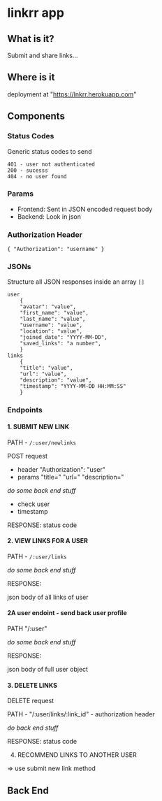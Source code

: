 # linkrr app

## What is it?

Submit and share links...

## Where is it

deployment at "https://lnkrr.herokuapp.com"

## Components

### Status Codes

Generic status codes to send

    401 - user not authenticated
    200 - sucesss
    404 - no user found

### Params

- Frontend: Sent in JSON encoded request body
- Backend: Look in json

### Authorization Header

    { "Authorization": "username" }

### JSONs

Structure all JSON responses inside an array `[]`

    user
        {
        "avatar": "value",
        "first_name": "value",
        "last_name": "value",
        "username": "value",
        "location": "value",
        "joined_date": "YYYY-MM-DD",
        "saved_links": "a number",
        }
    links
        {
        "title": "value",
        "url": "value",
        "description": "value",
        "timestamp": "YYYY-MM-DD HH:MM:SS"
        }

### Endpoints

#### 1. SUBMIT NEW LINK

PATH - `/:user/newlinks`

POST request

- header "Authorization": "user"
- params "title=" "url=" "description="

*do some back end stuff*

- check user
- timestamp

RESPONSE: status code

#### 2. VIEW LINKS FOR A USER

PATH - `/:user/links`

*do some back end stuff*

RESPONSE:

json body of all links of user

#### 2A user endoint - send back user profile

PATH "/:user"

*do some back end stuff*

RESPONSE:

json body of full user object

#### 3. DELETE LINKS

DELETE request

PATH - "/:user/links/:link_id"
    - authorization header

*do back end stuff*

RESPONSE: status code

4. RECOMMEND LINKS TO ANOTHER USER

=> use submit new link method

## Back End
